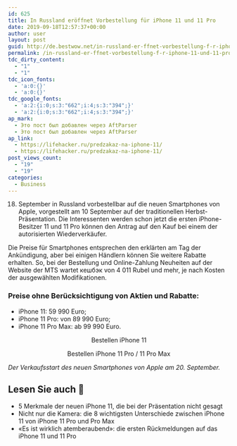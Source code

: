```yaml
---
id: 625
title: In Russland eröffnet Vorbestellung für iPhone 11 und 11 Pro
date: 2019-09-18T12:57:37+00:00
author: user
layout: post
guid: http://de.bestwow.net/in-russland-er-ffnet-vorbestellung-f-r-iphone-11-und-11-pro/
permalink: /in-russland-er-ffnet-vorbestellung-f-r-iphone-11-und-11-pro/
tdc_dirty_content:
  - "1"
  - "1"
tdc_icon_fonts:
  - 'a:0:{}'
  - 'a:0:{}'
tdc_google_fonts:
  - 'a:2:{i:0;s:3:"662";i:4;s:3:"394";}'
  - 'a:2:{i:0;s:3:"662";i:4;s:3:"394";}'
ap_mark:
  - Это пост был добавлен через AftParser
  - Это пост был добавлен через AftParser
ap_link:
  - https://lifehacker.ru/predzakaz-na-iphone-11/
  - https://lifehacker.ru/predzakaz-na-iphone-11/
post_views_count:
  - "19"
  - "19"
categories:
  - Business
---
```

18. September in Russland vorbestellbar auf die neuen Smartphones von Apple, vorgestellt am 10 September auf der traditionellen Herbst-Präsentation. Die Interessenten werden schon jetzt die ersten iPhone-Besitzer 11 und 11 Pro können den Antrag auf den Kauf bei einem der autorisierten Wiederverkäufer.

Die Preise für Smartphones entsprechen den erklärten am Tag der Ankündigung, aber bei einigen Händlern können Sie weitere Rabatte erhalten. So, bei der Bestellung und Online-Zahlung Neuheiten auf der Website der MTS wartet кешбэк von 4 011 Rubel und mehr, je nach Kosten der ausgewählten Modifikationen.

### Preise ohne Berücksichtigung von Aktien und Rabatte:

  * iPhone 11: 59 990 Euro;
  * iPhone 11 Pro: von 89 990 Euro;
  * iPhone 11 Pro Max: ab 99 990 Euro.

<p style="text-align: center">
  <span>Bestellen iPhone 11</span>
</p>

<p style="text-align: center">
  <span>Bestellen iPhone 11 Pro / 11 Pro Max</span>
</p>

_Der Verkaufsstart des neuen Smartphones von Apple am 20. September._ 

<div>
  <h2 class="read-also__title">
    <span>Lesen Sie auch</span> <span>🧐 </span>
  </h2>
  
  <ul class="read-also__list">
    <li>
      5 Merkmale der neuen iPhone 11, die bei der Präsentation nicht gesagt
    </li>
    <li>
      Nicht nur die Kamera: die 8 wichtigsten Unterschiede zwischen iPhone 11 von iPhone 11 Pro und Pro Max
    </li>
    <li>
      «Es ist wirklich atemberaubend»: die ersten Rückmeldungen auf das iPhone 11 und 11 Pro
    </li>
  </ul>
</div>